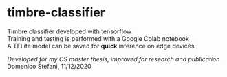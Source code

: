 # timbre-classifier
Timbre classifier developed with tensorflow  
Training and testing is performed with a Google Colab notebook  
A TFLite model can be saved for **quick** inference on edge devices  
   
   
_Developed for my CS master thesis, improved for research and publication_  
Domenico Stefani, 11/12/2020
